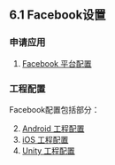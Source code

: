 ## 6.1 Facebook设置

### 申请应用

1. [Facebook 平台配置](Facebook/developers.md)

### 工程配置
Facebook配置包括部分：


2. [Android 工程配置](Facebook/android.md)
3. [iOS 工程配置](Facebook/ios.md)
4. [Unity 工程配置](Facebook/unity.md)